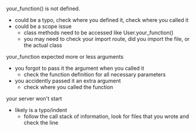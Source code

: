 your_function() is not defined.
* could be a typo, check where you defined it, check where you called it
* could be a scope issue
    * class methods need to be accessed like User.your_function()
    * you may need to check your import route, did you import the file, or the actual class

your_function expected more or less arguments
* you forgot to pass it the argument when you called it
    * check the function definition for all necessary parameters
* you accidently passed it an extra argument
    * check where you called the function

your server won't start
* likely is a typo/indent
    * follow the call stack of information, look for files that you wrote and check the line

